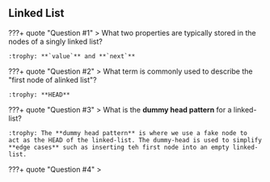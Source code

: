 ## Linked List

???+ quote "Question #1"
    > What two properties are typically stored in the nodes of a singly linked list?

    :trophy: **`value`** and **`next`**

???+ quote "Question #2"
    > What term is commonly used to describe the "first node of alinked list"?

    :trophy: **HEAD**

???+ quote "Question #3"
    > What is the **dummy head pattern** for a linked-list?
    
    :trophy: The **dummy head pattern** is where we use a fake node to 
    act as the HEAD of the linked-list. The dummy-head is used to simplify
    **edge cases** such as inserting teh first node into an empty linked-list.

???+ quote "Question #4"
    > 
